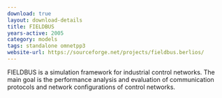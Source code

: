 ```yaml
---
download: true
layout: download-details
title: FIELDBUS
years-active: 2005
category: models
tags: standalone omnetpp3
website-url: https://sourceforge.net/projects/fieldbus.berlios/
---
```


FIELDBUS is a simulation framework for industrial control networks. The main
goal is the performance analysis and evaluation of communication protocols and
network configurations of control networks.
